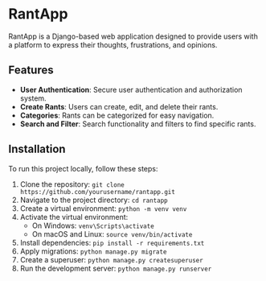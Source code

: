 # RantApp

RantApp is a Django-based web application designed to provide users with a platform to express their thoughts, frustrations, and opinions.

## Features
- **User Authentication**: Secure user authentication and authorization system.
- **Create Rants**: Users can create, edit, and delete their rants.
- **Categories**: Rants can be categorized for easy navigation.
- **Search and Filter**: Search functionality and filters to find specific rants.
  
## Installation
To run this project locally, follow these steps:

1. Clone the repository: `git clone https://github.com/yourusername/rantapp.git`
2. Navigate to the project directory: `cd rantapp`
3. Create a virtual environment: `python -m venv venv`
4. Activate the virtual environment:
   - On Windows: `venv\Scripts\activate`
   - On macOS and Linux: `source venv/bin/activate`
5. Install dependencies: `pip install -r requirements.txt`
6. Apply migrations: `python manage.py migrate`
7. Create a superuser: `python manage.py createsuperuser`
8. Run the development server: `python manage.py runserver`
